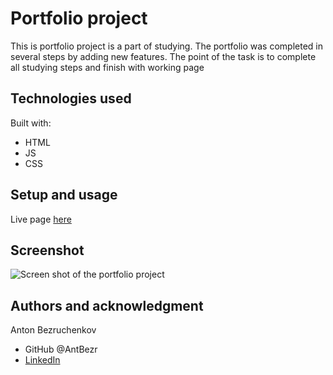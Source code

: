 # Portfolio project

This is portfolio project is a part of studying. 
The portfolio was completed in several steps by adding new features.
The point of the task is to complete all studying steps and finish with working page


## Technologies used

Built with: 

- HTML
- JS
- CSS

## Setup and usage

Live page [here](https://public.bc.fi/s2300093/portfolio/)

## Screenshot
![Screen shot of the portfolio project ](https://user-images.githubusercontent.com/117649417/225751500-3768dca9-b6eb-43e7-9f33-b851dc6700dc.png)


## Authors and acknowledgment

Anton Bezruchenkov
- GitHub @AntBezr
- [LinkedIn](https://www.linkedin.com/in/antonbezruchenkov/)

